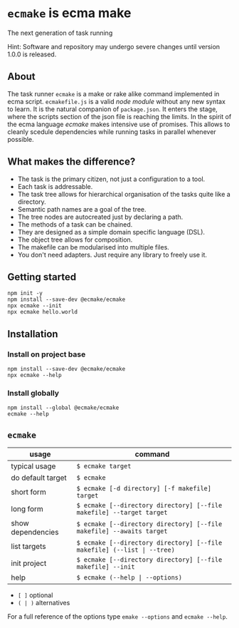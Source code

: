 # `ecmake` is ecma make

The next generation of task running

Hint: Software and repository may undergo severe changes until version
1.0.0 is released.

## About

The task runner `ecmake` is a make or rake alike command implemented in ecma
script. `ecmakefile.js` is a valid *node module* without any new syntax to
learn. It is the natural companion of `package.json`. It enters the stage,
where the scripts section of the json file is reaching the limits.
In the spirit of the ecma language *ecmake* makes intensive use of
promises. This allows to cleanly scedule dependencies while running
tasks in parallel whenever possible.

## What makes the difference?

* The task is the primary citizen, not just a configuration to a tool.
* Each task is addressable.
* The task tree allows for hierarchical organisation of the tasks
  quite like a directory.
* Semantic path names are a goal of the tree.
* The tree nodes are autocreated just by declaring a path.
* The methods of a task can be chained.
* They are designed as a simple domain specific language (DSL).
* The object tree allows for composition.
* The makefile can be modularised into multiple files.
* You don't need adapters. Just require any library to freely use it.

## Getting started

```
npm init -y
npm install --save-dev @ecmake/ecmake
npx ecmake --init
npx ecmake hello.world
```

## Installation

### Install on project base

```
npm install --save-dev @ecmake/ecmake
npx ecmake --help
```

### Install globally

```
npm install --global @ecmake/ecmake
ecmake --help
```

## `ecmake`

| usage               | command
| ------------------- | --------------------------------------------------------------------
| typical usage       | `$ ecmake target`
| do default target   | `$ ecmake`
| short form          | `$ ecmake [-d directory] [-f makefile] target`
| long form           | `$ ecmake [--directory directory] [--file makefile] --target target`
| show dependencies   | `$ ecmake [--directory directory] [--file makefile] --awaits target`
| list targets        | `$ ecmake [--directory directory] [--file makefile] (--list \| --tree)`
| init project        | `$ ecmake [--directory directory] [--file makefile] --init`
| help                | `$ ecmake (--help \| --options)`

- `[ ]` optional
- `( | )` alternatives

For a full reference of the options type `emake --options` and `ecmake --help`.



